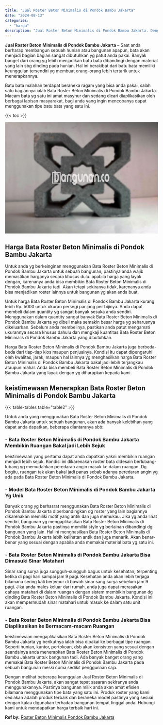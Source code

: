 ```yaml
---
title: "Jual Roster Beton Minimalis di Pondok Bambu Jakarta"
date: "2024-08-13"
categories: 
  - "harga"
description: "Jual Roster Beton Minimalis di Pondok Bambu Jakarta. Dengan melihat beberapa keunggulan Jual Roster Beton Minimalis di Pondok Bambu Jakarta, akan sangat tepa..."
---
```


**Jual Roster Beton Minimalis di Pondok Bambu Jakarta** – Saat anda berharap membangun sebuah hunian atau bangunan apapun, bata akan menjadi bagian bagian sangat dibutuhkan yg patut anda pakai. Banyak banget dari orang yg lebih menjadikan batu bata dibandingi dengan material yang lain sbg dinding pada hunian. Hal ini berakibat dari batu bata memiliki keunggulan tersendiri yg membuat orang-orang lebih tertarik untuk menerapkannya.

Batu bata malahan terdapat beraneka ragam yang bisa anda pakai, salah satu bagiannya ialah Bata Roster Beton Minimalis di Pondok Bambu Jakarta. Macam bata yg satu ini amat masyhur dan sedang dicari diaplikasikan oleh berbagai lapisan masyarakat. bagi anda yang ingin mencobanya dapat menggunakan tipe batu bata yang satu ini.

{{< toc >}}

![Jual Roster Beton Minimalis di Pondok Bambu Jakarta](/images/bata-roster-minimalis-21.png)

## Harga Bata Roster Beton Minimalis di Pondok Bambu Jakarta

Untuk anda yg berkeinginan menggunakan Bata Roster Beton Minimalis di Pondok Bambu Jakarta untuk sebuah bangunan, pastinya anda wajib memastikan harganya secara khusus dulu. apabila harga yang layak dengan, karenanya anda bisa membikin Bata Roster Beton Minimalis di Pondok Bambu Jakarta tadi. Akan tetapi sekiranya tidak, karenanya anda bisa menjadikan roster lainnya untuk bangunan yg akan anda buat.

Untuk harga Bata Roster Beton Minimalis di Pondok Bambu Jakarta kurang lebih Rp. 5000 untuk ukuran persegi panjang per bijinya. Anda dapat membeli dalam quantity yg sangat banyak sesuka anda sendiri. Menggunakan dalam quantity sangat banyak Bata Roster Beton Minimalis di Pondok Bambu Jakarta yg dibeli maka semakin besar harga yg seharusnya dikeluarkan. Sebelum anda membelinya, pastikan anda patut mengamati ukurannya secara khusus dahulu dan mengkaji kuantitas Bata Roster Beton Minimalis di Pondok Bambu Jakarta yang dibutuhkan.

Harga Bata Roster Beton Minimalis di Pondok Bambu Jakarta juga berbeda-beda dari tiap-tiap kios maupun penjualnya. Kondisi itu dapat dipengaruhi oleh kwalitas, jarak, maupun hal lainnya yg menghasilkan harga Bata Roster Beton Minimalis di Pondok Bambu Jakarta bakal jadi lebih terjangkau ataupun mahal. Anda bisa membeli Bata Roster Beton Minimalis di Pondok Bambu Jakarta yang layak dengan yg diharapkan kepada kami.

## keistimewaan Menerapkan Bata Roster Beton Minimalis di Pondok Bambu Jakarta

{{< table-tables table="table2" >}}

Untuk anda yang menggunakan Bata Roster Beton Minimalis di Pondok Bambu Jakarta untuk sebuah bangunan, akan ada banyak kelebihan yang dapat anda dapatkan, beberapa diantaranya sbb:

### \- Bata Roster Beton Minimalis di Pondok Bambu Jakarta Membikin Ruangan Bakal jadi Lebih Sejuk

keistimewaan yang pertama dapat anda dapatkan yakni membikin ruangan menjadi lebih sejuk. Kondisi ini dikarenakan roster bata didesain berlubang-lubang yg memudahkan peredaran angin masuk ke dalam ruangan. Dg begitu, ruangan tak akan bakal jadi panas sebab adanya peredaran angin yg ada pada Bata Roster Beton Minimalis di Pondok Bambu Jakarta.

### \- Model Bata Roster Beton Minimalis di Pondok Bambu Jakarta Yg Unik

Banyak orang yg berhasrat menggunakan Bata Roster Beton Minimalis di Pondok Bambu Jakarta diperbandingkan dg roster yang lain bagiannya dikarenakan memiliki motif yang antik dan juga memukau. Jika yg anda lihat sendiri, bangunan yg mengaplikasikan Bata Roster Beton Minimalis di Pondok Bambu Jakarta pastinya memiliki style yg berlainan dibandingi dg bangunan yang lain. Hal ini menghasilkan Bata Roster Beton Minimalis di Pondok Bambu Jakarta lebih kelihatan antik dan juga menarik. Akan benar-benar yang sesuai dengan apabila anda memakai material bata yg satu ini.

### \- Bata Roster Beton Minimalis di Pondok Bambu Jakarta Bisa Dimasuki Sinar Matahari

Sinar sang surya juga sungguh-sungguh bagus untuk kesehatan, terpenting ketika di pagi hari sampai jam 9 pagi. Kesehatan anda akan lebih terjaga bilamana sering kali berjemur di bawah sinar sang surya sebelum jam 9 pagi. Jika anda males keluar dari rumah, anda juga dapat merasakan cahaya matahari di dalam ruangan dengan sistem membikin bangunan dg dinding Bata Roster Beton Minimalis di Pondok Bambu Jakarta. Kondisi ini akan mempermudah sinar matahari untuk masuk ke dalam satu unit ruangan.

### \- Bata Roster Beton Minimalis di Pondok Bambu Jakarta Bisa Diaplikasikan ke Bermacam-macam Ruangan

keistimewaan mengaplikasikan Bata Roster Beton Minimalis di Pondok Bambu Jakarta yg berikutnya ialah bisa dipakai ke berbagai tipe ruangan. Seperti hunian, kantor, pertokoan, dsb akan konsisten yang sesuai dengan seandainya anda menerapkan Bata Roster Beton Minimalis di Pondok Bambu Jakarta untuk bangunan tadi. Ada banyak banget orang yang memakai Bata Roster Beton Minimalis di Pondok Bambu Jakarta pada sebuah bangunan meski cuma sedikit penggunaan saja.

Dengan melihat beberapa keunggulan Jual Roster Beton Minimalis di Pondok Bambu Jakarta, akan sangat tepat sasaran sekiranya anda menggunakannya. Pastinya bangunan milik anda akan amat efisien bilamana menggunakan tipe bata yang satu ini. Produk roster yang kami sediakan adalah produk terbaik dan beraneka model pastinya yang sesuai dengan kalau digunakan terhadap bangunan tempat tinggal anda. Hubungi kami untuk mendapatkan harga terbaik hari ini.

**Ref by:** [Roster Beton Minimalis Pondok Bambu Jakarta](https://id.wikipedia.org/wiki/Roster)
